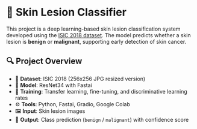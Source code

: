 # 🧠 Skin Lesion Classifier

This project is a deep learning-based skin lesion classification system developed using the [ISIC 2018 dataset](https://www.kaggle.com/datasets/nischaydnk/isic-2018-jpg-256x256-resized). The model predicts whether a skin lesion is **benign** or **malignant**, supporting early detection of skin cancer.

## 🔍 Project Overview

- 🔬 **Dataset**: ISIC 2018 (256x256 JPG resized version)
- 🧠 **Model**: ResNet34 with Fastai
- 🔁 **Training**: Transfer learning, fine-tuning, and discriminative learning rates
- ⚙️ **Tools**: Python, Fastai, Gradio, Google Colab
- 🖼️ **Input**: Skin lesion images
- 🧾 **Output**: Class prediction (`benign` / `malignant`) with confidence score



